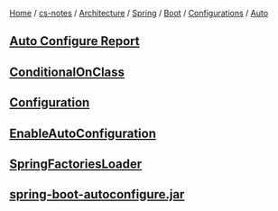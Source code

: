 [Home](https://mengxianbin.github.io) /
[cs-notes](https://mengxianbin.github.io/cs-notes/site) /
[Architecture](https://mengxianbin.github.io/cs-notes/site/Architecture) /
[Spring](https://mengxianbin.github.io/cs-notes/site/Architecture/Spring) /
[Boot](https://mengxianbin.github.io/cs-notes/site/Architecture/Spring/Boot) /
[Configurations](https://mengxianbin.github.io/cs-notes/site/Architecture/Spring/Boot/Configurations) /
[Auto](https://mengxianbin.github.io/cs-notes/site/Architecture/Spring/Boot/Configurations/Auto)

## [Auto Configure Report](https://mengxianbin.github.io/cs-notes/site/Architecture/Spring/Boot/Configurations/Auto/Auto%20Configure%20Report)

## [ConditionalOnClass](https://mengxianbin.github.io/cs-notes/site/Architecture/Spring/Boot/Configurations/Auto/ConditionalOnClass)

## [Configuration](https://mengxianbin.github.io/cs-notes/site/Architecture/Spring/Boot/Configurations/Auto/Configuration)

## [EnableAutoConfiguration](https://mengxianbin.github.io/cs-notes/site/Architecture/Spring/Boot/Configurations/Auto/EnableAutoConfiguration)

## [SpringFactoriesLoader](https://mengxianbin.github.io/cs-notes/site/Architecture/Spring/Boot/Configurations/Auto/SpringFactoriesLoader)

## [spring-boot-autoconfigure.jar](https://mengxianbin.github.io/cs-notes/site/Architecture/Spring/Boot/Configurations/Auto/spring-boot-autoconfigure.jar)
